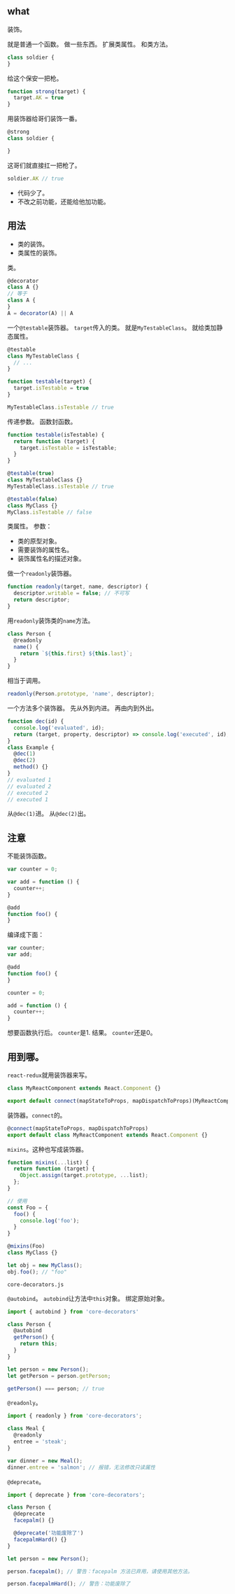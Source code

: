 ## what

装饰。

就是普通一个函数。
做一些东西。
扩展类属性。
和类方法。

```js
class soldier {
}
```
给这个保安一把枪。
```js
function strong(target) {
  target.AK = true
}
```
用装饰器给哥们装饰一番。
```js
@strong
class soldier {

}
```
这哥们就直接扛一把枪了。
```js
soldier.AK // true
```
- 代码少了。
- 不改之前功能，还能给他加功能。

## 用法

- 类的装饰。
- 类属性的装饰。

类。
```js
@decorator
class A {}
// 等于
class A {
}
A = decorator(A) || A
```
一个`@testable`装饰器。
`target`传入的类。
就是`MyTestableClass`。
就给类加静态属性。
```js
@testable
class MyTestableClass {
  // ...
}

function testable(target) {
  target.isTestable = true
}

MyTestableClass.isTestable // true
```
传递参数。
函数封函数。
```js
function testable(isTestable) {
  return function (target) {
    target.isTestable = isTestable;
  }
}

@testable(true)
class MyTestableClass {}
MyTestableClass.isTestable // true

@testable(false)
class MyClass {}
MyClass.isTestable // false
```
类属性。
参数：
- 类的原型对象。
- 需要装饰的属性名。
- 装饰属性名的描述对象。

做一个`readonly`装饰器。
```js
function readonly(target, name, descriptor) {
  descriptor.writable = false; // 不可写
  return descriptor;
}
```
用`readonly`装饰类的`name`方法。
```js
class Person {
  @readonly
  name() {
    return `${this.first} ${this.last}`;
  }
}
```
相当于调用。
```js
readonly(Person.prototype, 'name', descriptor);
```
一个方法多个装饰器。
先从外到内进。
再由内到外出。
```js
function dec(id) {
  console.log('evaluated', id);
  return (target, property, descriptor) => console.log('executed', id);
}
class Example {
  @dec(1)
  @dec(2)
  method() {}
}
// evaluated 1
// evaluated 2
// executed 2
// executed 1
```
从`@dec(1)`进。
从`@dec(2)`出。

## 注意

不能装饰函数。
```js
var counter = 0;

var add = function () {
  counter++;
}

@add
function foo() {
}
```
编译成下面：
```js
var counter;
var add;

@add
function foo() {
}

counter = 0;

add = function () {
  counter++;
}
```
想要函数执行后。
`counter`是1.
结果。
`counter`还是0。

## 用到哪。

`react-redux`就用装饰器来写。
```js
class MyReactComponent extends React.Component {}

export default connect(mapStateToProps, mapDispatchToProps)(MyReactComponent);
```
装饰器。`connect`的。
```js
@connect(mapStateToProps, mapDispatchToProps)
export default class MyReactComponent extends React.Component {}
```
`mixins`。这种也写成装饰器。
```js
function mixins(...list) {
  return function (target) {
    Object.assign(target.prototype, ...list);
  };
}

// 使用
const Foo = {
  foo() {
    console.log('foo');
  }
}

@mixins(Foo)
class MyClass {}

let obj = new MyClass();
obj.foo(); // "foo"
```
`core-decorators.js`

`@autobind`。
`autobind`让方法中`this`对象。
绑定原始对象。
```js
import { autobind } from 'core-decorators'

class Person {
  @autobind
  getPerson() {
    return this;
  }
}

let person = new Person();
let getPerson = person.getPerson;

getPerson() === person; // true
```
`@readonly`。
```js
import { readonly } from 'core-decorators';

class Meal {
  @readonly
  entree = 'steak';
}

var dinner = new Meal();
dinner.entree = 'salmon'; // 报错，无法修改只读属性
```
`@deprecate`。
```js
import { deprecate } from 'core-decorators';

class Person {
  @deprecate
  facepalm() {}

  @deprecate('功能废除了')
  facepalmHard() {}
}

let person = new Person();

person.facepalm(); // 警告：facepalm 方法已弃用，请使用其他方法。

person.facepalmHard(); // 警告：功能废除了
```